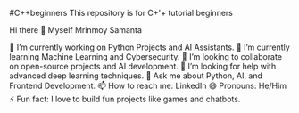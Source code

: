 #C++beginners
This repository is for C+'+ tutorial beginners

Hi there 👋 Myself Mrinmoy Samanta

🔭 I’m currently working on Python Projects and AI Assistants.
🌱 I’m currently learning Machine Learning and Cybersecurity.
👯 I’m looking to collaborate on open-source projects and AI development.
🤔 I’m looking for help with advanced deep learning techniques.
💬 Ask me about Python, AI, and Frontend Development.
📫 How to reach me: LinkedIn
😄 Pronouns: He/Him
⚡ Fun fact: I love to build fun projects like games and chatbots.
